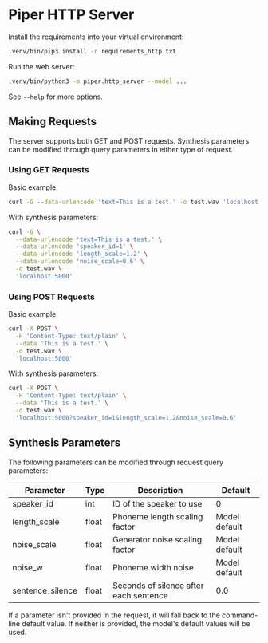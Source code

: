 # Piper HTTP Server

Install the requirements into your virtual environment:

```sh
.venv/bin/pip3 install -r requirements_http.txt
```

Run the web server:

```sh
.venv/bin/python3 -m piper.http_server --model ...
```

See `--help` for more options.

## Making Requests

The server supports both GET and POST requests. Synthesis parameters can be modified through query parameters in either type of request.

### Using GET Requests

Basic example:
```sh
curl -G --data-urlencode 'text=This is a test.' -o test.wav 'localhost:5000'
```

With synthesis parameters:
```sh
curl -G \
  --data-urlencode 'text=This is a test.' \
  --data-urlencode 'speaker_id=1' \
  --data-urlencode 'length_scale=1.2' \
  --data-urlencode 'noise_scale=0.6' \
  -o test.wav \
  'localhost:5000'
```

### Using POST Requests

Basic example:
```sh
curl -X POST \
  -H 'Content-Type: text/plain' \
  --data 'This is a test.' \
  -o test.wav \
  'localhost:5000'
```

With synthesis parameters:
```sh
curl -X POST \
  -H 'Content-Type: text/plain' \
  --data 'This is a test.' \
  -o test.wav \
  'localhost:5000?speaker_id=1&length_scale=1.2&noise_scale=0.6'
```

## Synthesis Parameters

The following parameters can be modified through request query parameters:

| Parameter | Type | Description | Default |
|-----------|------|-------------|---------|
| speaker_id | int | ID of the speaker to use | 0 |
| length_scale | float | Phoneme length scaling factor | Model default |
| noise_scale | float | Generator noise scaling factor | Model default |
| noise_w | float | Phoneme width noise | Model default |
| sentence_silence | float | Seconds of silence after each sentence | 0.0 |

If a parameter isn't provided in the request, it will fall back to the command-line default value. If neither is provided, the model's default values will be used.
